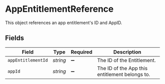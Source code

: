 # AppEntitlementReference

This object references an app entitlement's ID and AppID.


## Fields

| Field                                          | Type                                           | Required                                       | Description                                    |
| ---------------------------------------------- | ---------------------------------------------- | ---------------------------------------------- | ---------------------------------------------- |
| `appEntitlementId`                             | *string*                                       | :heavy_minus_sign:                             | The ID of the Entitlement.                     |
| `appId`                                        | *string*                                       | :heavy_minus_sign:                             | The ID of the App this entitlement belongs to. |